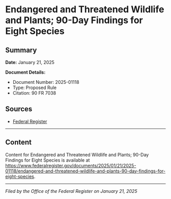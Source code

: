 # Endangered and Threatened Wildlife and Plants; 90-Day Findings for Eight Species

## Summary

**Date:** January 21, 2025

**Document Details:**
- Document Number: 2025-01118
- Type: Proposed Rule
- Citation: 90 FR 7038

## Sources
- [Federal Register](https://www.federalregister.gov/documents/2025/01/21/2025-01118/endangered-and-threatened-wildlife-and-plants-90-day-findings-for-eight-species)

---

## Content

Content for Endangered and Threatened Wildlife and Plants; 90-Day Findings for Eight Species is available at https://www.federalregister.gov/documents/2025/01/21/2025-01118/endangered-and-threatened-wildlife-and-plants-90-day-findings-for-eight-species.

---

*Filed by the Office of the Federal Register on January 21, 2025*
